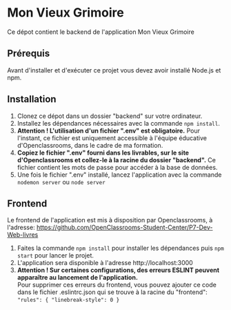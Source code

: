 # Mon Vieux Grimoire
Ce dépot contient le backend de l'application Mon Vieux Grimoire

## Prérequis
Avant d'installer et d'exécuter ce projet vous devez avoir installé Node.js et npm.

## Installation
1. Clonez ce dépot dans un dossier "backend" sur votre ordinateur.
2. Installez les dépendances nécessaires avec la commande `npm install`.
3. __Attention ! L'utilisation d'un fichier ".env" est obligatoire.__ Pour l'instant, ce fichier est uniquement accessible à l'équipe éducative d'Openclassrooms, dans le cadre de ma formation.
4. __Copiez le fichier ".env" fourni dans les livrables, sur le site d'Openclassrooms et collez-le à la racine du dossier "backend".__ Ce fichier contient les mots de passe pour accéder à la base de données.
5. Une fois le fichier ".env" installé, lancez l'application avec la commande `nodemon server` ou `node server`

## Frontend
Le frontend de l'application est mis à disposition par Openclassrooms, à l'adresse: 
https://github.com/OpenClassrooms-Student-Center/P7-Dev-Web-livres

1. Faites la commande `npm install` pour installer les dépendances puis `npm start` pour lancer le projet.
2. L'application sera disponible à l'adresse http://localhost:3000
3. __Attention ! Sur certaines configurations, des erreurs ESLINT peuvent apparaître au lancement de l'application.__ \
Pour supprimer ces erreurs du frontend, vous pouvez ajouter ce code dans le fichier .eslintrc.json qui se trouve à la racine du "frontend": \
`"rules": {
        "linebreak-style": 0
    }`